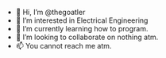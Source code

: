 - 👋 Hi, I’m @thegoatler
- 👀 I’m interested in Electrical Engineering
- 🌱 I’m currently learning how to program.
- 💞️ I’m looking to collaborate on nothing atm.
- 📫 You cannot reach me atm.

<!---
TheWildKiw1/TheWildKiw1 is a ✨ special ✨ repository because its `README.md` (this file) appears on your GitHub profile.
You can click the Preview link to take a look at your changes.
--->
